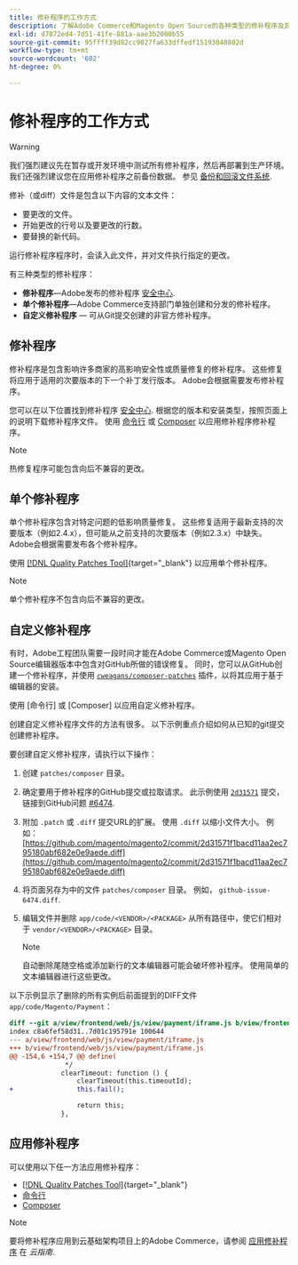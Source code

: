 ```yaml
---
title: 修补程序的工作方式
description: 了解Adobe Commerce和Magento Open Source的各种类型的修补程序及其工作方式。
exl-id: d7072ed4-7d51-41fe-881a-aae3b2000b55
source-git-commit: 95ffff39d82cc9027fa633dffedf15193040802d
workflow-type: tm+mt
source-wordcount: '602'
ht-degree: 0%

---
```


# 修补程序的工作方式

>[!WARNING]
>
>我们强烈建议先在暂存或开发环境中测试所有修补程序，然后再部署到生产环境。 我们还强烈建议您在应用修补程序之前备份数据。 参见 [备份和回滚文件系统](../../installation/tutorials/backup.md).

修补（或diff）文件是包含以下内容的文本文件：

- 要更改的文件。
- 开始更改的行号以及要更改的行数。
- 要替换的新代码。

运行修补程序程序时，会读入此文件，并对文件执行指定的更改。

有三种类型的修补程序：

- **修补程序**—Adobe发布的修补程序 [安全中心](https://magento.com/security/patches).
- **单个修补程序**—Adobe Commerce支持部门单独创建和分发的修补程序。
- **自定义修补程序** — 可从Git提交创建的非官方修补程序。

## 修补程序

修补程序是包含影响许多商家的高影响安全性或质量修复的修补程序。 这些修复将应用于适用的次要版本的下一个补丁发行版本。 Adobe会根据需要发布修补程序。

您可以在以下位置找到修补程序 [安全中心](https://magento.com/security/patches). 根据您的版本和安装类型，按照页面上的说明下载修补程序文件。 使用 [命令行](../patches/apply.md#) 或 [Composer](../patches/apply.md) 以应用修补程序修补程序。

>[!NOTE]
>
>热修复程序可能包含向后不兼容的更改。

## 单个修补程序

单个修补程序包含对特定问题的低影响质量修复。 这些修复适用于最新支持的次要版本（例如2.4.x），但可能从之前支持的次要版本（例如2.3.x）中缺失。 Adobe会根据需要发布各个修补程序。

使用 [[!DNL Quality Patches Tool]](https://experienceleague.adobe.com/tools/commerce-quality-patches/index.html){target="_blank"} 以应用单个修补程序。

>[!NOTE]
>
>单个修补程序不包含向后不兼容的更改。

## 自定义修补程序

有时，Adobe工程团队需要一段时间才能在Adobe Commerce或Magento Open Source编辑器版本中包含对GitHub所做的错误修复。 同时，您可以从GitHub创建一个修补程序，并使用 [`cweagans/composer-patches`](https://github.com/cweagans/composer-patches/) 插件，以将其应用于基于编辑器的安装。

使用 [命令行] 或 [Composer] 以应用自定义修补程序。

创建自定义修补程序文件的方法有很多。 以下示例重点介绍如何从已知的git提交创建修补程序。

要创建自定义修补程序，请执行以下操作：

1. 创建 `patches/composer` 目录。
1. 确定要用于修补程序的GitHub提交或拉取请求。 此示例使用 [`2d31571`](https://github.com/magento/magento2/commit/2d31571f1bacd11aa2ec795180abf682e0e9aede) 提交，链接到GitHub问题 [#6474](https://github.com/magento/magento2/issues/6474).
1. 附加 `.patch` 或 `.diff` 提交URL的扩展。 使用 `.diff` 以缩小文件大小。 例如： [https://github.com/magento/magento2/commit/2d31571f1bacd11aa2ec795180abf682e0e9aede.diff](https://github.com/magento/magento2/commit/2d31571f1bacd11aa2ec795180abf682e0e9aede.diff)
1. 将页面另存为中的文件 `patches/composer` 目录。 例如， `github-issue-6474.diff`.
1. 编辑文件并删除 `app/code/<VENDOR>/<PACKAGE>` 从所有路径中，使它们相对于 `vendor/<VENDOR>/<PACKAGE>` 目录。

   >[!NOTE]
   >
   >自动删除尾随空格或添加新行的文本编辑器可能会破坏修补程序。 使用简单的文本编辑器进行这些更改。

以下示例显示了删除的所有实例后前面提到的DIFF文件 `app/code/Magento/Payment`：

```diff
diff --git a/view/frontend/web/js/view/payment/iframe.js b/view/frontend/web/js/view/payment/iframe.js
index c8a6fef58d31..7d01c195791e 100644
--- a/view/frontend/web/js/view/payment/iframe.js
+++ b/view/frontend/web/js/view/payment/iframe.js
@@ -154,6 +154,7 @@ define(
              */
             clearTimeout: function () {
                 clearTimeout(this.timeoutId);
+                this.fail();

                 return this;
             },
```

## 应用修补程序

可以使用以下任一方法应用修补程序：

- [[!DNL Quality Patches Tool]](https://experienceleague.adobe.com/tools/commerce-quality-patches/index.html){target="_blank"}
- [命令行](/help/upgrade/patches/apply.md#command-line)
- [Composer](/help/upgrade/patches/apply.md#composer)

>[!NOTE]
>
>要将修补程序应用到云基础架构项目上的Adobe Commerce，请参阅 [应用修补程序](https://devdocs.magento.com/cloud/project/project-patch.html) 在 _云指南_.

